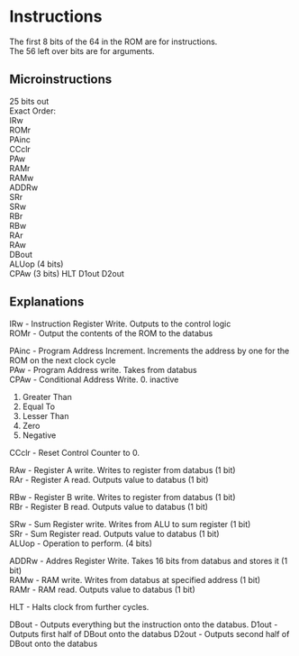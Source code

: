 # Instructions
The first 8 bits of the 64 in the ROM are for instructions.  
The 56 left over bits are for arguments.

## Microinstructions
25 bits out  
Exact Order:  
IRw  
ROMr  
PAinc  
CCclr  
PAw  
RAMr  
RAMw  
ADDRw  
SRr  
SRw  
RBr  
RBw  
RAr  
RAw  
DBout  
ALUop (4 bits)  
CPAw (3 bits)
HLT
D1out
D2out

## Explanations
IRw - Instruction Register Write. Outputs to the control logic  
ROMr - Output the contents of the ROM to the databus  
  
PAinc - Program Address Increment. Increments the address by one for the ROM on the next clock cycle  
PAw - Program Address write. Takes from databus  
CPAw - Conditional Address Write.
0. inactive
1. Greater Than  
2. Equal To  
3. Lesser Than  
4. Zero
5. Negative
  
CCclr - Reset Control Counter to 0.

RAw - Register A write. Writes to register from databus (1 bit)  
RAr - Register A read. Outputs value to databus (1 bit)  

RBw - Register B write. Writes to register from databus (1 bit)  
RBr - Register B read. Outputs value to databus (1 bit)  

SRw - Sum Register write. Writes from ALU to sum register (1 bit)  
SRr - Sum Register read. Outputs value to databus (1 bit)  
ALUop - Operation to perform. (4 bits)  

ADDRw - Addres Register Write. Takes 16 bits from databus and stores it (1 bit)  
RAMw - RAM write. Writes from databus at specified address (1 bit)  
RAMr - RAM read. Outputs value to databus (1 bit)

HLT - Halts clock from further cycles.

DBout - Outputs everything but the instruction onto the databus.
D1out - Outputs first half of DBout onto the databus
D2out - Outputs second half of DBout onto the databus